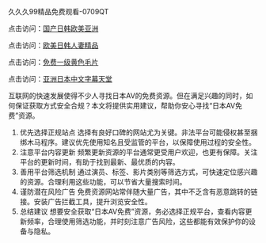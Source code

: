 久久久99精品免费观看-0709QT

点击访问：<a href="https://bered.pages.dev/">国产日韩欧美亚洲</a>

点击访问：<a href="https://bsdf-5f5.pages.dev/">欧美日韩人妻精品</a>

点击访问：<a href="https://heiliaozj3tjd.pages.dev">免费一级黄色毛片</a>

点击访问：<a href="https://heiliaowzu4ur.pages.dev">亚洲日本中文字幕天堂</a>



互联网的快速发展使得不少人寻找日本AV的免费资源。但在满足兴趣的同时，如何保证获取方式安全合规？本文将提供实用建议，帮助你安心寻找“日本AV免费”资源。
1. 优先选择正规站点
选择有良好口碑的网站尤为关键。非法平台可能侵权甚至捆绑木马程序。建议优先使用知名且受监管的平台，以保障使用过程的安全性。
2. 注意平台内容更新
频繁更新资源的平台通常更受用户欢迎，也更有保障。关注平台的更新时间，有助于找到最新、最优质的内容。
3. 善用平台筛选机制
通过演员、标签、影片类别等筛选方式，可快速定位感兴趣的资源。合理利用这些功能，可以节省大量搜索时间。
4. 谨防潜在风险广告
免费资源网站常伴随大量广告，其中不乏含有恶意跳转的链接。安装广告拦截工具，提升浏览安全性。
5. 总结建议
想要安全获取“日本AV免费”资源，务必选择正规平台，查看内容更新频率，合理使用筛选功能，并时刻注意广告风险，这些都能有效保护你的设备与隐私。



<span style="display:none;">[Canonical link]( https://github.com/aad0700925/184830 ）</span>
